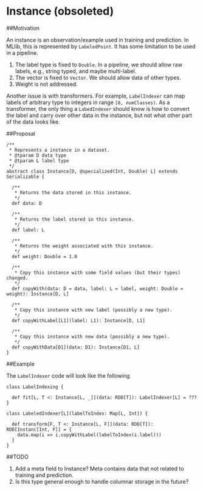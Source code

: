 Instance (obsoleted)
===

##Motivation

An instance is an observation/example used in training and prediction. In MLlib, this is represented by `LabeledPoint`. It has some limitation to be used in a pipeline.
                                                                                  
1. The label type is fixed to `Double`. In a pipeline, we should allow raw labels, e.g., string typed, and maybe multi-label.
2. The vector is fixed to `Vector`. We should allow data of other types.
3. Weight is not addressed.

Another issue is with transformers. For example, `LabelIndexer` can map labels of arbitrary type to integers in range `[0, numClasses)`. As a transformer, the only thing a `LabedIndexer` should know is how to convert the label and carry over other data in the instance, but not what other part of the data looks like.

##Proposal

~~~
/**
 * Represents a instance in a dataset.
 * @tparam D data type
 * @tparam L label type
 */
abstract class Instance[D, @specialized(Int, Double) L] extends Serializable {

  /**
   * Returns the data stored in this instance.
   */
  def data: D

  /**
   * Returns the label stored in this instance.
   */
  def label: L

  /**
   * Returns the weight associated with this instance.
   */
  def weight: Double = 1.0

  /**
   * Copy this instance with some field values (but their types) changed.
   */
  def copyWith(data: D = data, label: L = label, weight: Double = weight): Instance[D, L]

  /**
   * Copy this instance with new label (possibly a new type).
   */
  def copyWithLabel[L1](label: L1): Instance[D, L1]

  /**
   * Copy this instance with new data (possibly a new type).
   */
  def copyWithData[D1](data: D1): Instance[D1, L]
}
~~~

##Example

The `LabelIndexer` code will look like the following

~~~
class LabelIndexing {

  def fit[L, T <: Instance[L, _]](data: RDD[T]): LabelIndexer[L] = ???
}

class LabeledIndexer[L](labelToIndex: Map[L, Int]) {

  def transform[F, T <: Instance[L, F]](data: RDD[T]): RDD[Instanc[Int, F]] = {
    data.map(i => i.copyWithLabel(labelToIndex(i.label)))
  }
}
~~~

##TODO

1. Add a meta field to Instance? Meta contains data that not related to training and prediction.
2. Is this type general enough to handle columnar storage in the future?
